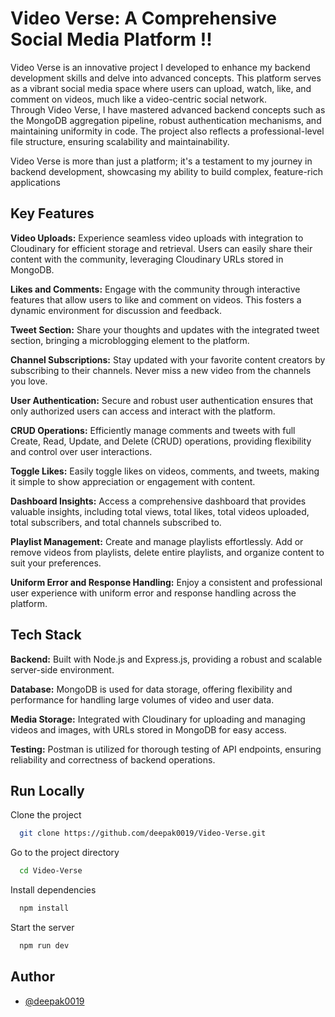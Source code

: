 
# Video Verse: A Comprehensive Social Media Platform !!

Video Verse is an innovative project I developed to enhance my backend development skills and delve into advanced concepts. This platform serves as a vibrant social media space where users can upload, watch, like, and comment on videos, much like a video-centric social network.  
Through Video Verse, I have mastered advanced backend concepts such as the MongoDB aggregation pipeline, robust authentication mechanisms, and maintaining uniformity in code. The project also reflects a professional-level file structure, ensuring scalability and maintainability.

Video Verse is more than just a platform; it's a testament to my journey in backend development, showcasing my ability to build complex, feature-rich applications


##  Key Features
**Video Uploads:** Experience seamless video uploads with integration to Cloudinary for efficient storage and retrieval. Users can easily share their content with the community, leveraging Cloudinary URLs stored in MongoDB.

**Likes and Comments:** Engage with the community through interactive features that allow users to like and comment on videos. This fosters a dynamic environment for discussion and feedback.

**Tweet Section:** Share your thoughts and updates with the integrated tweet section, bringing a microblogging element to the platform.

**Channel Subscriptions:** Stay updated with your favorite content creators by subscribing to their channels. Never miss a new video from the channels you love.

**User Authentication:** Secure and robust user authentication ensures that only authorized users can access and interact with the platform.

**CRUD Operations:** Efficiently manage comments and tweets with full Create, Read, Update, and Delete (CRUD) operations, providing flexibility and control over user interactions.

**Toggle Likes:** Easily toggle likes on videos, comments, and tweets, making it simple to show appreciation or engagement with content.

**Dashboard Insights:** Access a comprehensive dashboard that provides valuable insights, including total views, total likes, total videos uploaded, total subscribers, and total channels subscribed to.

**Playlist Management:** Create and manage playlists effortlessly. Add or remove videos from playlists, delete entire playlists, and organize content to suit your preferences.

**Uniform Error and Response Handling:** Enjoy a consistent and professional user experience with uniform error and response handling across the platform.
 


## Tech Stack
**Backend:** Built with Node.js and Express.js, providing a robust and scalable server-side environment.

**Database:** MongoDB is used for data storage, offering flexibility and performance for handling large volumes of video and user data.

**Media Storage:** Integrated with Cloudinary for uploading and managing videos and images, with URLs stored in MongoDB for easy access.

**Testing:** Postman is utilized for thorough testing of API endpoints, ensuring reliability and correctness of backend operations.
## Run Locally

Clone the project

```bash
  git clone https://github.com/deepak0019/Video-Verse.git
```

Go to the project directory

```bash
  cd Video-Verse
```

Install dependencies

```bash
  npm install
```

Start the server

```bash
  npm run dev
```


## Author

- [@deepak0019](https://github.com/deepak0019)

